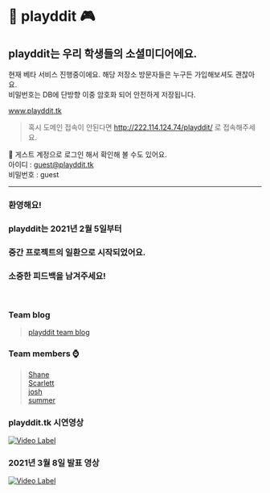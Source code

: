 # 📱 playddit 🎮
## playddit는 우리 학생들의 소셜미디어에요.

현재 베타 서비스 진행중이에요. 해당 저장소 방문자들은 누구든 가입해보셔도 괜찮아요.    
비밀번호는 DB에 단방향 이중 암호화 되어 안전하게 저장됩니다.

www.playddit.tk
> 혹시 도메인 접속이 안된다면 http://222.114.124.74/playddit/ 로 접속해주세요.

🙇‍ 게스트 계정으로 로그인 해서 확인해 볼 수도 있어요.   
아이디 : guest@playddit.tk   
비밀번호 : guest   
<hr>

### 환영해요!
### playddit는 2021년 2월 5일부터
### 중간 프로젝트의 일환으로 시작되었어요.
### 소중한 피드백을 남겨주세요!
<br>

### Team blog
>[playddit team blog](./teamBlog/teamblog.md)
### Team members ⌚️
>[Shane](https://github.com/Shane-Park)   
>[Scarlett](https://github.com/Scarl-ett)   
>[josh](https://github.com/JeonghoonWon)   
>[summer](https://github.com/5UMMER)   

### playddit.tk 시연영상
[![Video Label](http://img.youtube.com/vi/gp4PaVysbNw/maxresdefault.jpg)](https://youtu.be/gp4PaVysbNw) 

### 2021년 3월 8일 발표 영상
[![Video Label](http://img.youtube.com/vi/S1e29gxoSLQ/maxresdefault.jpg)](https://youtu.be/S1e29gxoSLQ) 
